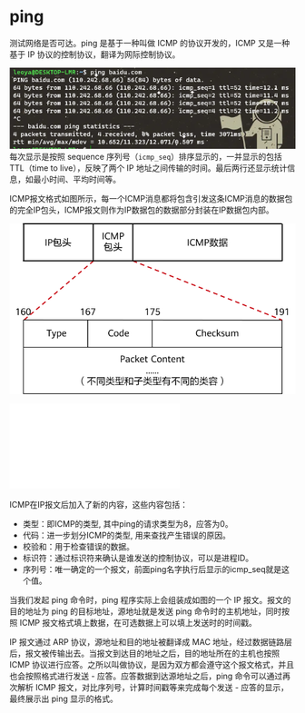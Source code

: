 # ping
测试网络是否可达。ping 是基于一种叫做 ICMP 的协议开发的，ICMP 又是一种基于 IP 协议的控制协议，翻译为网际控制协议。

![image-20230114231216134](images/image-20230114231216134.png)
每次显示是按照 sequence 序列号（`icmp_seq`）排序显示的，一并显示的包括 TTL（time to live），反映了两个 IP 地址之间传输的时间。最后两行还显示统计信息，如最小时间、平均时间等。

ICMP报文格式如图所示，每一个ICMP消息都将包含引发这条ICMP消息的数据包的完全IP包头，ICMP报文则作为IP数据包的数据部分封装在IP数据包内部。

![](images/Pasted%20image%2020230114235918.png)

![ICMP](Excalidraw/ICMP.md)

ICMP在IP报文后加入了新的内容，这些内容包括：
- 类型：即ICMP的类型, 其中ping的请求类型为8，应答为0。
- 代码：进一步划分ICMP的类型, 用来查找产生错误的原因。
- 校验和：用于检查错误的数据。
- 标识符：通过标识符来确认是谁发送的控制协议，可以是进程ID。
- 序列号：唯一确定的一个报文，前面ping名字执行后显示的icmp\_seq就是这个值。


当我们发起 ping 命令时，ping 程序实际上会组装成如图的一个 IP 报文。报文的目的地址为 ping 的目标地址，源地址就是发送 ping 命令时的主机地址，同时按照 ICMP 报文格式填上数据，在可选数据上可以填上发送时的时间戳。 

IP 报文通过 ARP 协议，源地址和目的地址被翻译成 MAC 地址，经过数据链路层后，报文被传输出去。当报文到达目的地址之后，目的地址所在的主机也按照 ICMP 协议进行应答。之所以叫做协议，是因为双方都会遵守这个报文格式，并且也会按照格式进行发送 - 应答。应答数据到达源地址之后，ping 命令可以通过再次解析 ICMP 报文，对比序列号，计算时间戳等来完成每个发送 - 应答的显示，最终展示出 ping 显示的格式。

